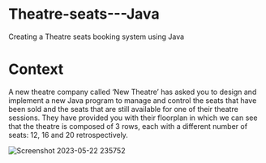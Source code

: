 # Theatre-seats---Java
Creating a Theatre seats booking system using Java

# **Context**

A new theatre company called ‘New Theatre’ has asked you to design and implement a new
Java program to manage and control the seats that have been sold and the seats that are still
available for one of their theatre sessions. They have provided you with their floorplan in which
we can see that the theatre is composed of 3 rows, each with a different number of seats: 12,
16 and 20 retrospectively. 

![Screenshot 2023-05-22 235752](https://github.com/PriyankaChandrakanthan/Theatre-seats---Java/assets/101015412/c18ad551-817d-471c-9c09-0284144039ff)
